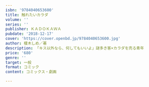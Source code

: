 ```yaml
---
isbn: '9784040653600'
title: 触れたいカラダ
volume: ''
series: ''
publisher: ＫＡＤＯＫＡＷＡ
pubdate: '2018-12-17'
cover: 'https://cover.openbd.jp/9784040653600.jpg'
author: 榎木しめ／著
description: 「キス以外なら、何してもいいよ」謎多き客×カラダを売る青年
price: '680'
genre: ''
target: 一般
format: コミック
content: コミックス・劇画

---
```


